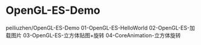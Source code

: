# OpenGL-ES-Demo
peiliuzhen/OpenGL-ES-Demo
01-OpenGL-ES-HelloWorld
02-OpenGL-ES-加载图片
03-OpenGL-ES-立方体贴图+旋转
04-CoreAnimation-立方体旋转